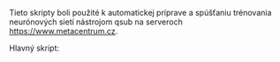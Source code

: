 Tieto skripty boli použité k automatickej príprave a spúšťaniu trénovania neurónových sietí nástrojom qsub na serveroch https://www.metacentrum.cz.

Hlavný skript:
```run_s_jobs.sh
```
